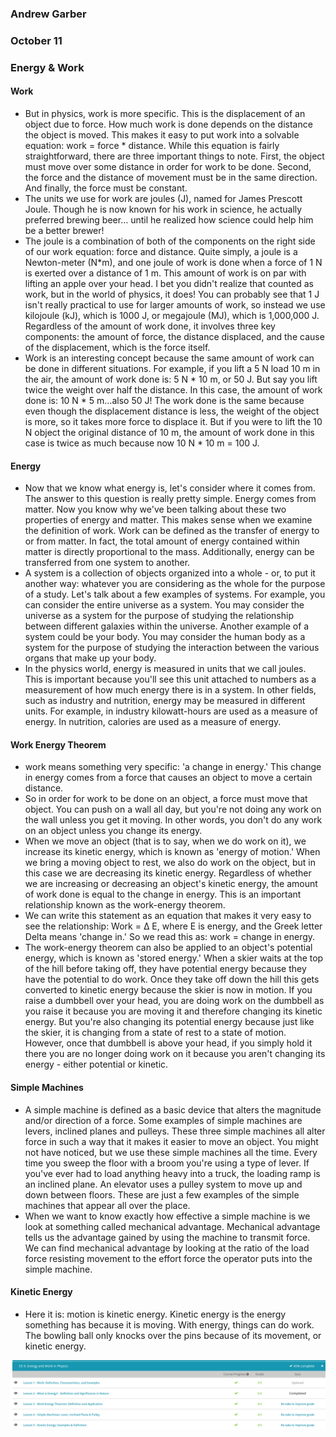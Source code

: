 ### Andrew Garber
### October 11
### Energy & Work

#### Work
 - But in physics, work is more specific. This is the displacement of an object due to force. How much work is done depends on the distance the object is moved. This makes it easy to put work into a solvable equation: work = force * distance. While this equation is fairly straightforward, there are three important things to note. First, the object must move over some distance in order for work to be done. Second, the force and the distance of movement must be in the same direction. And finally, the force must be constant.
 - The units we use for work are joules (J), named for James Prescott Joule. Though he is now known for his work in science, he actually preferred brewing beer… until he realized how science could help him be a better brewer!
 - The joule is a combination of both of the components on the right side of our work equation: force and distance. Quite simply, a joule is a Newton-meter (N*m), and one joule of work is done when a force of 1 N is exerted over a distance of 1 m. This amount of work is on par with lifting an apple over your head. I bet you didn't realize that counted as work, but in the world of physics, it does! You can probably see that 1 J isn't really practical to use for larger amounts of work, so instead we use kilojoule (kJ), which is 1000 J, or megajoule (MJ), which is 1,000,000 J. Regardless of the amount of work done, it involves three key components: the amount of force, the distance displaced, and the cause of the displacement, which is the force itself.
 - Work is an interesting concept because the same amount of work can be done in different situations. For example, if you lift a 5 N load 10 m in the air, the amount of work done is: 5 N * 10 m, or 50 J. But say you lift twice the weight over half the distance. In this case, the amount of work done is: 10 N * 5 m…also 50 J! The work done is the same because even though the displacement distance is less, the weight of the object is more, so it takes more force to displace it. But if you were to lift the 10 N object the original distance of 10 m, the amount of work done in this case is twice as much because now 10 N * 10 m = 100 J.

#### Energy
 - Now that we know what energy is, let's consider where it comes from. The answer to this question is really pretty simple. Energy comes from matter. Now you know why we've been talking about these two properties of energy and matter. This makes sense when we examine the definition of work. Work can be defined as the transfer of energy to or from matter. In fact, the total amount of energy contained within matter is directly proportional to the mass. Additionally, energy can be transferred from one system to another.
 - A system is a collection of objects organized into a whole - or, to put it another way: whatever you are considering as the whole for the purpose of a study. Let's talk about a few examples of systems. For example, you can consider the entire universe as a system. You may consider the universe as a system for the purpose of studying the relationship between different galaxies within the universe. Another example of a system could be your body. You may consider the human body as a system for the purpose of studying the interaction between the various organs that make up your body.
 - In the physics world, energy is measured in units that we call joules. This is important because you'll see this unit attached to numbers as a measurement of how much energy there is in a system. In other fields, such as industry and nutrition, energy may be measured in different units. For example, in industry kilowatt-hours are used as a measure of energy. In nutrition, calories are used as a measure of energy.

#### Work Energy Theorem
 - work means something very specific: 'a change in energy.' This change in energy comes from a force that causes an object to move a certain distance.
 - So in order for work to be done on an object, a force must move that object. You can push on a wall all day, but you're not doing any work on the wall unless you get it moving. In other words, you don't do any work on an object unless you change its energy.
 - When we move an object (that is to say, when we do work on it), we increase its kinetic energy, which is known as 'energy of motion.' When we bring a moving object to rest, we also do work on the object, but in this case we are decreasing its kinetic energy. Regardless of whether we are increasing or decreasing an object's kinetic energy, the amount of work done is equal to the change in energy. This is an important relationship known as the work-energy theorem.
 - We can write this statement as an equation that makes it very easy to see the relationship: Work = Δ E, where E is energy, and the Greek letter Delta means 'change in.' So we read this as: work = change in energy.
 - The work-energy theorem can also be applied to an object's potential energy, which is known as 'stored energy.' When a skier waits at the top of the hill before taking off, they have potential energy because they have the potential to do work. Once they take off down the hill this gets converted to kinetic energy because the skier is now in motion. If you raise a dumbbell over your head, you are doing work on the dumbbell as you raise it because you are moving it and therefore changing its kinetic energy. But you're also changing its potential energy because just like the skier, it is changing from a state of rest to a state of motion. However, once that dumbbell is above your head, if you simply hold it there you are no longer doing work on it because you aren't changing its energy - either potential or kinetic.

#### Simple Machines
 - A simple machine is defined as a basic device that alters the magnitude and/or direction of a force. Some examples of simple machines are levers, inclined planes and pulleys. These three simple machines all alter force in such a way that it makes it easier to move an object. You might not have noticed, but we use these simple machines all the time. Every time you sweep the floor with a broom you're using a type of lever. If you've ever had to load anything heavy into a truck, the loading ramp is an inclined plane. An elevator uses a pulley system to move up and down between floors. These are just a few examples of the simple machines that appear all over the place.
 - When we want to know exactly how effective a simple machine is we look at something called mechanical advantage. Mechanical advantage tells us the advantage gained by using the machine to transmit force. We can find mechanical advantage by looking at the ratio of the load force resisting movement to the effort force the operator puts into the simple machine.

#### Kinetic Energy
 - Here it is: motion is kinetic energy. Kinetic energy is the energy something has because it is moving. With energy, things can do work. The bowling ball only knocks over the pins because of its movement, or kinetic energy.

![](oct11physics.png)